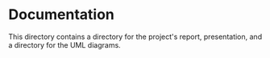 Documentation
=============

This directory contains a directory for the project's report, presentation, and a directory for the UML diagrams.